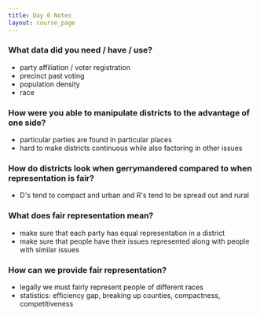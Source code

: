 ```yaml
---
title: Day 6 Notes
layout: course_page
---
```


### What data did you need / have / use?
- party affiliation / voter registration
- precinct past voting
- population density
- race

### How were you able to manipulate districts to the advantage of one side?
- particular parties are found in particular places
- hard to make districts continuous while also factoring in other issues

### How do districts look when gerrymandered compared to when representation is fair?
- D's tend to compact and urban and R's tend to be spread out and rural

### What does fair representation mean?
- make sure that each party has equal representation in a district
- make sure that people have their issues represented along with people with similar issues

### How can we provide fair representation? 
- legally we must fairly represent people of different races
- statistics: efficiency gap, breaking up counties, compactness, competitiveness
